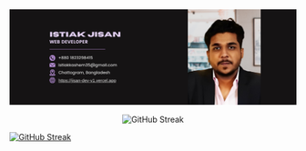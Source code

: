<a>
<img src="https://raw.githubusercontent.com/Jisan-Dev/Jisan-Dev/main/images/banner2.png" />
</a>

<p align="center">
 <img src="https://streak-stats.demolab.com?user=Jisan-Dev&theme=react&hide_border=true&border_radius=5" alt="GitHub Streak" />
</p>
<a href="https://git.io/streak-stats"><img src="https://streak-stats.demolab.com?user=Jisan-Dev&theme=dark&hide_border=true&border_radius=5" alt="GitHub Streak" /></a>
